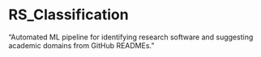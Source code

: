 # RS_Classification
“Automated ML pipeline for identifying research software and suggesting academic domains from GitHub READMEs.”
